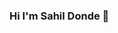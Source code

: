 ### Hi I'm Sahil Donde 👋

<!--
**Sahil0705/Sahil0705** is a ✨ _special_ ✨ repository because its `README.md` (this file) appears on your GitHub profile.

Here are some ideas to get you started:

- 😃 I’m interested in Web development, Graphic Designing and Machine Learning related Projects
- 🌱 I’m currently learning React.js, Django and UI/UX Designing
- 🤝 I’m looking to collaborate on open-source projects
- 📫 How to reach me: 
•	Email_id: - sahildonde7@gmail.com
•	LinkedIn: - https://www.linkedin.com/in/sahil-donde-b788a4193/
-->
